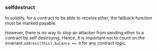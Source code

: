 ### selfdestruct

In solidity, for a contract to be able to receive ether, the fallback function must be marked payable.

However, there is no way to stop an attacker from sending ether to a contract by self destroying. Hence, it is important not to count on the invariant `address(this).balance == 0` for any contract logic.